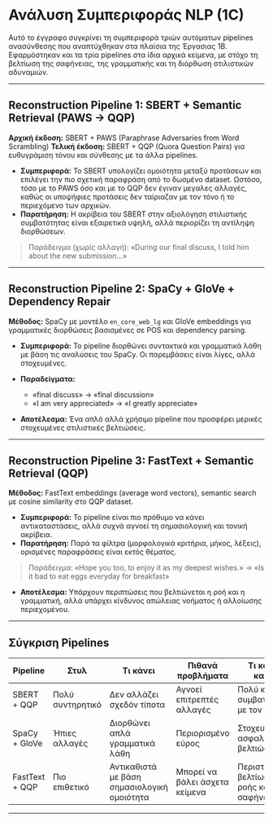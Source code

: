 # Ανάλυση Συμπεριφοράς NLP (1C)

Αυτό το έγγραφο συγκρίνει τη συμπεριφορά τριών αυτόματων pipelines ανασύνθεσης που αναπτύχθηκαν στα πλαίσια της Έργασιας 1B. Εφαρμόστηκαν και τα τρία pipelines στα ίδια αρχικά κείμενα, με στόχο τη βελτίωση της σαφήνειας, της γραμματικής και τη διόρθωση στιλιστικών αδυναμιών.

---

## Reconstruction Pipeline 1: SBERT + Semantic Retrieval (PAWS → QQP)

**Αρχική έκδοση:** SBERT + PAWS (Paraphrase Adversaries from Word Scrambling)
**Τελική έκδοση:** SBERT + QQP (Quora Question Pairs) για ευθυγράμιση τόνου και σύνθεσης με τα άλλα pipelines.

* **Συμπεριφορά:** Το SBERT υπολογίζει ομοιότητα μεταξύ προτάσεων και επιλέγει την πιο σχετική παραφράση από το δωσμένο dataset. Ωστόσο, τόσο με τo PAWS όσο και με τo QQP δεν έγιναν μεγαλες αλλαγές, καθώς οι υποψήφιες προτάσεις δεν ταίριαζαν με τον τόνο ή το περιεχόμενο των αρχικών.
* **Παρατήρηση:** Η ακρίβεια του SBERT στην αξιολόγηση στιλιστικής συμβατότητας είναι εξαιρετικά υψηλή, αλλά περιορίζει τη αντίληψη διορθώσεων.

> Παράδειγμα (χωρίς αλλαγή):
> «During our final discuss, I told him about the new submission...»

---

## Reconstruction Pipeline 2: SpaCy + GloVe + Dependency Repair

**Μέθοδος:** SpaCy με μοντέλο `en_core_web_lg` και GloVe embeddings για γραμματικές διορθώσεις βασισμένες σε POS και dependency parsing.

* **Συμπεριφορά:** Το pipeline διορθώνει συντακτικά και γραμματικά λάθη με βάση τις αναλύσεις του SpaCy. Οι παρεμβάσεις είναι λίγες, αλλά στοχευμένες.

* **Παραδείγματα:**

  * «final discuss» → «final discussion»
  * «I am very appreciated» → «I greatly appreciate»

* **Αποτέλεσμα:** Ένα απλό αλλά χρήσιμο pipeline που προσφέρει μερικές στοχευμένες στιλιστικές βελτιώσεις.

---

## Reconstruction Pipeline 3: FastText + Semantic Retrieval (QQP)

**Μέθοδος:** FastText embeddings (average word vectors), semantic search με cosine similarity στο QQP dataset.

* **Συμπεριφορά:** Το pipeline είναι πιο πρόθυμο να κάνει αντικαταστάσεις, αλλά συχνά αγνοεί τη σημασιολογική και τονική ακρίβεια.
* **Παρατήρηση:** Παρά τα φίλτρα (μορφολογικά κριτήρια, μήκος, λέξεις), ορισμένες παραφράσεις είναι εκτός θέματος.

> Παράδειγμα:
> «Hope you too, to enjoy it as my deepest wishes.»  →  «Is it bad to eat eggs everyday for breakfast»

* **Αποτέλεσμα:** Υπάρχουν περιπτώσεις που βελτιώνεται η ροή και η γραμματική, αλλά υπάρχει κίνδυνος απώλειας νοήματος ή αλλοίωσης περιεχομένου.

---

## Σύγκριση Pipelines

| Pipeline       | Στυλ             | Τι κάνει                                    | Πιθανά προβλήματα              | Τι κάνει καλά                            |
| -------------- | ---------------- | ------------------------------------------- | ------------------------------ | ---------------------------------------- |
| SBERT + QQP    | Πολύ συντηρητικό | Δεν αλλάζει σχεδόν τίποτα                   | Αγνοεί επιτρεπτές αλλαγές      | Πολύ καλή συμβατότητα με τον τόνο        |
| SpaCy + GloVe  | Ήπιες αλλαγές    | Διορθώνει απλά γραμματικά λάθη              | Περιορισμένο εύρος             | Στοχευμένες, ασφαλείς βελτιώσεις         |
| FastText + QQP | Πιο επιθετικό    | Αντικαθιστά με βάση σημασιολογική ομοιότητα | Μπορεί να βάλει άσχετα κείμενα | Περιστασιακή βελτίωση ροής και σαφήνειας |

---
